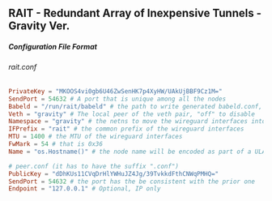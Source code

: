 ## RAIT - Redundant Array of Inexpensive Tunnels - Gravity Ver.

##### Configuration File Format

###### rait.conf
```toml
PrivateKey = "MKOOS4vi0gb6U46ZwSenHK7p4XyHW/UAkUjBBF9Cz1M="
SendPort = 54632 # A port that is unique among all the nodes
Babeld = "/run/rait/babeld" # the path to write generated babeld.conf, "off" to disable
Veth = "gravity" # The local peer of the veth pair, "off" to disable
Namespace = "gravity" # the netns to move the wireguard interfaces into
IFPrefix = "rait" # the common prefix of the wireguard interfaces
MTU = 1400 # the MTU of the wireguard interfaces
FwMark = 54 # that is 0x36
Name = "os.Hostname()" # the node name will be encoded as part of a ULA
```
```toml
# peer.conf (it has to have the suffix ".conf")
PublicKey = "dDhKUs11CVqDrHlYWHuJZ4Jg/39TvkkdFthCNWqPMHQ="
SendPort = 54632 # the port has the be consistent with the prior one
Endpoint = "127.0.0.1" # Optional, IP only
```
